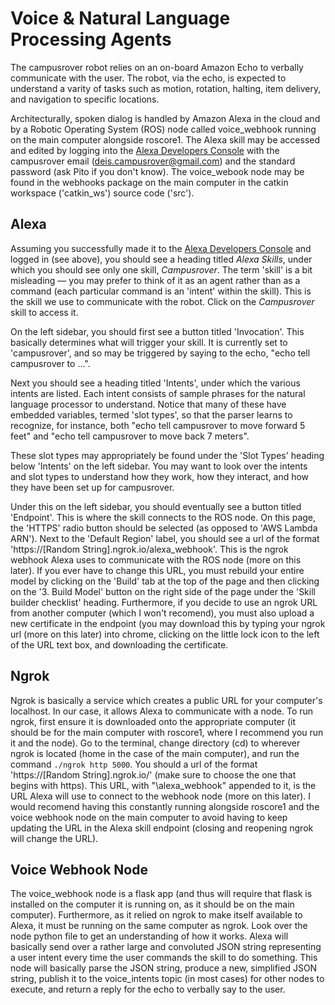 # Voice & Natural Language Processing Agents

The campusrover robot relies on an on-board Amazon Echo to verbally communicate with the user. The robot, via the echo, is expected to understand a varity of tasks such as motion, rotation, halting, item delivery, and navigation to specific locations. 

Architecturally, spoken dialog is handled by Amazon Alexa in the cloud and by a Robotic Operating System (ROS) node called voice_webhook running on the main computer alongside roscore1. The Alexa skill may be accessed and edited by logging into the [Alexa Developers Console](https://developer.amazon.com/alexa/console/ask) with the campusrover email (deis.campusrover@gmail.com) and the standard password (ask Pito if you don't know). The voice_webook node may be found in the webhooks package on the main computer in the catkin workspace ('catkin_ws') source code ('src').

## Alexa

Assuming you successfully made it to the [Alexa Developers Console](https://developer.amazon.com/alexa/console/ask) and logged in (see above), you should see a heading titled _Alexa Skills_, under which you should see only one skill, _Campusrover_. The term 'skill' is a bit misleading — you may prefer to think of it as an agent rather than as a command (each particular command is an 'intent' within the skill). This is the skill we use to communicate with the robot. Click on the _Campusrover_ skill to access it.

On the left sidebar, you should first see a button titled 'Invocation'. This basically determines what will trigger your skill. It is currently set to 'campusrover', and so may be triggered by saying to the echo, "echo tell campusrover to ...".

Next you should see a heading titled 'Intents', under which the various intents are listed. Each intent consists of sample phrases for the natural language processor to understand. Notice that many of these have embedded variables, termed 'slot types', so that the parser learns to recognize, for instance, both "echo tell campusrover to move forward 5 feet" and "echo tell campusrover to move back 7 meters".

These slot types may appropriately be found under the 'Slot Types' heading below 'Intents' on the left sidebar. You may want to look over the intents and slot types to understand how they work, how they interact, and how they have been set up for campusrover.

Under this on the left sidebar, you should eventually see a button titled 'Endpoint'. This is where the skill connects to the ROS node. On this page, the 'HTTPS' radio button should be selected (as opposed to 'AWS Lambda ARN'). Next to the 'Default Region' label, you should see a url of the format 'https://[Random String].ngrok.io/alexa_webhook'. This is the ngrok webhook Alexa uses to communicate with the ROS node (more on this later). If you ever have to change this URL, you must rebuild your entire model by clicking on the 'Build' tab at the top of the page and then clicking on the '3. Build Model' button on the right side of the page under the 'Skill builder checklist' heading. Furthermore, if you decide to use an ngrok URL from another computer (which I won't recomend), you must also upload a new certificate in the endpoint (you may download this by typing your ngrok url (more on this later) into chrome, clicking on the little lock icon to the left of the URL text box, and downloading the certificate.


## Ngrok

Ngrok is basically a service which creates a public URL for your computer's localhost. In our case, it allows Alexa to communicate with a node. To run ngrok, first ensure it is downloaded onto the appropriate computer (it should be for the main computer with roscore1, where I recommend you run it and the node). Go to the terminal, change directory  (cd) to wherever ngrok is located (home in the case of the main computer), and run the command `./ngrok http 5000`. You should a url of the format 'https://[Random String].ngrok.io/' (make sure to choose the one that begins with https). This URL, with "\alexa_webhook" appended to it, is the URL Alexa will use to connect to the webhook node (more on this later). I would recomend having this constantly running alongside roscore1 and the voice webhook node on the main computer to avoid having to keep updating the URL in the Alexa skill endpoint (closing and reopening ngrok will change the URL).

## Voice Webhook Node

The voice_webhook node is a flask app (and thus will require that flask is installed on the computer it is running on, as it should be on the main computer). Furthermore, as it relied on ngrok to make itself available to Alexa, it must be running on the same computer as ngrok. Look over the node python file to get an understanding of how it works. Alexa will basically send over a rather large and convoluted JSON string representing a user intent every time the user commands the skill to do something. This node will basically parse the JSON string, produce a new, simplified JSON string, publish it to the voice_intents topic (in most cases) for other nodes to execute, and return a reply for the echo to verbally say to the user.

